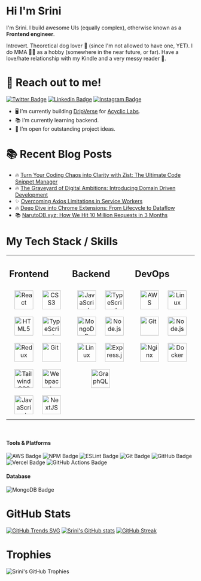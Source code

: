 # Hi I'm Srini

I'm Srini. I build awesome UIs (equally complex), otherwise known as a **Frontend engineer**.

Introvert. Theoretical dog lover 🐶 (since I'm not allowed to have one, YET). I do MMA 🥷🏼 as a hobby (somewhere in the near future, or far). Have a love/hate relationship with my Kindle and a very messy reader 📖.

# 🚀 Reach out to me!

[![Twitter Badge](https://img.shields.io/badge/-@Srinu53168-1ca0f1?style=flat&labelColor=1ca0f1&logo=twitter&logoColor=white&link=https://twitter.com/Srinu53168)](https://twitter.com/Srinu53168) [![Linkedin Badge](https://img.shields.io/badge/k-srinivas53168-0e76a8?style=flat&labelColor=0e76a8&logo=linkedin&logoColor=white)](https://www.linkedin.com/in/k-srinivas53168/) [![Instagram Badge](https://img.shields.io/badge/-@lurch_in_disguise-e84393?style=flat&labelColor=e84393&logo=instagram&logoColor=white)](https://instagram.com/lurch_in_disguise)

- 🖥️ I’m currently building [DripVerse](https://alpha.dripverse.org/) for [Acyclic Labs](https://acycliclabs.com/).
- 📚 I’m currently learning backend.
- 🔭 I’m open for outstanding project ideas.

# 📚 Recent Blog Posts
<!-- BLOGPOSTS:START -->
 - 🔥 [Turn Your Coding Chaos into Clarity with Zist: The Ultimate Code Snippet Manager](https://srini-dev.hashnode.dev/turn-your-coding-chaos-into-clarity-with-zist-the-ultimate-code-snippet-manager)
 - 🔥 [The Graveyard of Digital Ambitions: Introducing Domain Driven Development](https://srini-dev.hashnode.dev/the-graveyard-of-digital-ambitions-introducing-domain-driven-development)
 - ✨ [Overcoming Axios Limitations in Service Workers](https://srini-dev.hashnode.dev/overcoming-axios-limitations-in-service-workers)
 - 🔥 [Deep Dive into Chrome Extensions: From Lifecycle to Dataflow](https://srini-dev.hashnode.dev/deep-dive-into-chrome-extensions-from-lifecycle-to-dataflow)
 - 📚 [NarutoDB.xyz: How We Hit 10 Million Requests in 3 Months](https://srini-dev.hashnode.dev/narutodbxyz-how-we-hit-10-million-requests-in-3-months)<!-- BLOGPOSTS:END -->


# My Tech Stack / Skills
<table><tr><td valign="top" width="33%">

## Frontend  
<div align="center">  
<a href="https://reactjs.org/" target="_blank"><img style="margin: 10px" src="https://profilinator.rishav.dev/skills-assets/react-original-wordmark.svg" alt="React" height="50" /></a>  
<a href="https://www.w3schools.com/css/" target="_blank"><img style="margin: 10px" src="https://profilinator.rishav.dev/skills-assets/css3-original-wordmark.svg" alt="CSS3" height="50" /></a>  
<a href="https://en.wikipedia.org/wiki/HTML5" target="_blank"><img style="margin: 10px" src="https://profilinator.rishav.dev/skills-assets/html5-original-wordmark.svg" alt="HTML5" height="50" /></a>  
<a href="https://www.typescriptlang.org/" target="_blank"><img style="margin: 10px" src="https://profilinator.rishav.dev/skills-assets/typescript-original.svg" alt="TypeScript" height="50" /></a>  
<a href="https://redux.js.org/" target="_blank"><img style="margin: 10px" src="https://profilinator.rishav.dev/skills-assets/redux-original.svg" alt="Redux" height="50" /></a>  
<a href="https://github.com/" target="_blank"><img style="margin: 10px" src="https://profilinator.rishav.dev/skills-assets/git-scm-icon.svg" alt="Git" height="50" /></a>  
<a href="https://www.tailwindcss.com/" target="_blank"><img style="margin: 10px" src="https://profilinator.rishav.dev/skills-assets/tailwindcss.svg" alt="Tailwind CSS" height="50" /></a>  
<a href="https://webpack.js.org/" target="_blank"><img style="margin: 10px" src="https://profilinator.rishav.dev/skills-assets/webpack-original.svg" alt="Webpack" height="50" /></a>  
<a href="https://www.javascript.com/" target="_blank"><img style="margin: 10px" src="https://profilinator.rishav.dev/skills-assets/javascript-original.svg" alt="JavaScript" height="50" /></a>  
<a href="https://nextjs.org/" target="_blank"><img style="margin: 10px" src="https://profilinator.rishav.dev/skills-assets/nextjs.png" alt="NextJS" height="50" /></a>  
</div>

</td><td valign="top" width="33%">

## Backend  
<div align="center">  
<a href="https://www.javascript.com/" target="_blank"><img style="margin: 10px" src="https://profilinator.rishav.dev/skills-assets/javascript-original.svg" alt="JavaScript" height="50" /></a>  
<a href="https://www.typescriptlang.org/" target="_blank"><img style="margin: 10px" src="https://profilinator.rishav.dev/skills-assets/typescript-original.svg" alt="TypeScript" height="50" /></a>  
<a href="https://www.mongodb.com/" target="_blank"><img style="margin: 10px" src="https://profilinator.rishav.dev/skills-assets/mongodb-original-wordmark.svg" alt="MongoDB" height="50" /></a>  
<a href="https://nodejs.org/" target="_blank"><img style="margin: 10px" src="https://profilinator.rishav.dev/skills-assets/nodejs-original-wordmark.svg" alt="Node.js" height="50" /></a>  
<a href="https://www.linux.org/" target="_blank"><img style="margin: 10px" src="https://profilinator.rishav.dev/skills-assets/linux-original.svg" alt="Linux" height="50" /></a>  
<a href="https://expressjs.com/" target="_blank"><img style="margin: 10px" src="https://profilinator.rishav.dev/skills-assets/express-original-wordmark.svg" alt="Express.js" height="50" /></a>  
<a href="https://graphql.org/" target="_blank"><img style="margin: 10px" src="https://profilinator.rishav.dev/skills-assets/graphql.png" alt="GraphQL" height="50" /></a>  
</div>

</td><td valign="top" width="33%">


## DevOps  
<div align="center">  
<a href="https://aws.amazon.com/" target="_blank"><img style="margin: 10px" src="https://profilinator.rishav.dev/skills-assets/amazonwebservices-original-wordmark.svg" alt="AWS" height="50" /></a>  
<a href="https://www.linux.org/" target="_blank"><img style="margin: 10px" src="https://profilinator.rishav.dev/skills-assets/linux-original.svg" alt="Linux" height="50" /></a>  
<a href="https://github.com/" target="_blank"><img style="margin: 10px" src="https://profilinator.rishav.dev/skills-assets/git-scm-icon.svg" alt="Git" height="50" /></a>  
<a href="https://nodejs.org/" target="_blank"><img style="margin: 10px" src="https://profilinator.rishav.dev/skills-assets/nodejs-original-wordmark.svg" alt="Node.js" height="50" /></a>  
<a href="https://www.nginx.com/" target="_blank"><img style="margin: 10px" src="https://profilinator.rishav.dev/skills-assets/nginx-original.svg" alt="Nginx" height="50" /></a>  
<a href="https://www.docker.com/" target="_blank"><img style="margin: 10px" src="https://profilinator.rishav.dev/skills-assets/docker-original-wordmark.svg" alt="Docker" height="50" /></a>  
</div>

</td></tr></table>  

<br/>  

#### Tools & Platforms
![AWS Badge](https://img.shields.io/badge/-Amazon%20AWS-232F3E?style=for-the-badge&labelColor=white&logo=Amazon-AWS&logoColor=232F3E)
![NPM Badge](https://img.shields.io/badge/-NPM-CB3837?style=for-the-badge&labelColor=white&logo=npm&logoColor=CB3837)
![ESLint Badge](https://img.shields.io/badge/-ESLint-4B32C3?style=for-the-badge&labelColor=white&logo=eslint&logoColor=4B32C3)
![Git Badge](https://img.shields.io/badge/-Git-F05032?style=for-the-badge&labelColor=white&logo=git&logoColor=F05032)
![GitHub Badge](https://img.shields.io/badge/-GitHub-181717?style=for-the-badge&labelColor=white&logo=GitHub&logoColor=181717)
![Vercel Badge](https://img.shields.io/badge/-Vercel-000000?style=for-the-badge&labelColor=white&logo=Vercel&logoColor=000000)
![GitHub Actions Badge](https://img.shields.io/badge/-GitHub%20Actions-2088FF?style=for-the-badge&labelColor=white&logo=GitHub-Actions&logoColor=2088FF)

#### Database
![MongoDB Badge](https://img.shields.io/badge/-MongoDB-47A248?style=for-the-badge&labelColor=white&logo=mongodb&logoColor=47A248)


# GitHub Stats
[![GitHub Trends SVG](https://api.githubtrends.io/user/svg/hellskater/langs)](https://githubtrends.io)
[![Srini's GitHub stats](https://github-readme-stats.vercel.app/api?username=hellskater)](https://github.com/anuraghazra/github-readme-stats)
[![GitHub Streak](https://github-readme-streak-stats.herokuapp.com?user=hellskater)](https://git.io/streak-stats)

# Trophies

![Srini's GitHub Trophies](https://github-profile-trophy.vercel.app/?username=hellskater&theme=onedark&no-frame=true&rank=C,B,A,AA,AAA,S,SS,SSS,SECRET&margin-w=15&margin-h=15)
